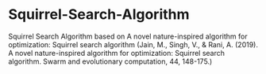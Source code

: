 # Squirrel-Search-Algorithm
Squirrel Search Algorithm based on A novel nature-inspired algorithm for optimization: Squirrel search algorithm (Jain, M., Singh, V., &amp; Rani, A. (2019). A novel nature-inspired algorithm for optimization: Squirrel search algorithm. Swarm and evolutionary computation, 44, 148-175.)
